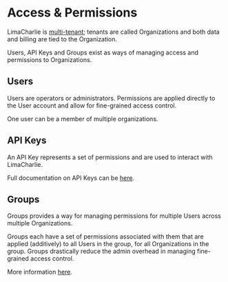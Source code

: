 # Access & Permissions

LimaCharlie is [multi-tenant](https://en.wikipedia.org/wiki/Multitenancy); tenants are called Organizations and both data and billing are tied to the Organization. 

Users, API Keys and Groups exist as ways of managing access and permissions to Organizations.

## Users

Users are operators or administrators. Permissions are applied directly to the User account and allow for fine-grained access control.

One user can be a member of multiple organizations.

## API Keys 

An API Key represents a set of permissions and are used to interact with LimaCharlie. 

Full documentation on API Keys can be [here](./api_keys.md).

## Groups

Groups provides a way for managing permissions for multiple Users across multiple Organizations.

Groups each have a set of permissions associated with them that are applied (additively) to all Users in the group, for all Organizations in the group. Groups drastically reduce the admin overhead in managing fine-grained access control.

More information [here](./user_access.md#access-management-via-organization-groups).
